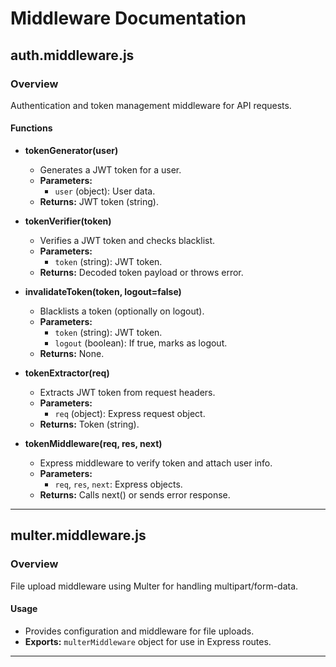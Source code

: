 
# Middleware Documentation

## auth.middleware.js

### Overview
Authentication and token management middleware for API requests.

#### Functions
- **tokenGenerator(user)**
  - Generates a JWT token for a user.
  - **Parameters:**
    - `user` (object): User data.
  - **Returns:** JWT token (string).

- **tokenVerifier(token)**
  - Verifies a JWT token and checks blacklist.
  - **Parameters:**
    - `token` (string): JWT token.
  - **Returns:** Decoded token payload or throws error.

- **invalidateToken(token, logout=false)**
  - Blacklists a token (optionally on logout).
  - **Parameters:**
    - `token` (string): JWT token.
    - `logout` (boolean): If true, marks as logout.
  - **Returns:** None.

- **tokenExtractor(req)**
  - Extracts JWT token from request headers.
  - **Parameters:**
    - `req` (object): Express request object.
  - **Returns:** Token (string).

- **tokenMiddleware(req, res, next)**
  - Express middleware to verify token and attach user info.
  - **Parameters:**
    - `req`, `res`, `next`: Express objects.
  - **Returns:** Calls next() or sends error response.

---

## multer.middleware.js

### Overview
File upload middleware using Multer for handling multipart/form-data.

#### Usage
- Provides configuration and middleware for file uploads.
- **Exports:** `multerMiddleware` object for use in Express routes.

---